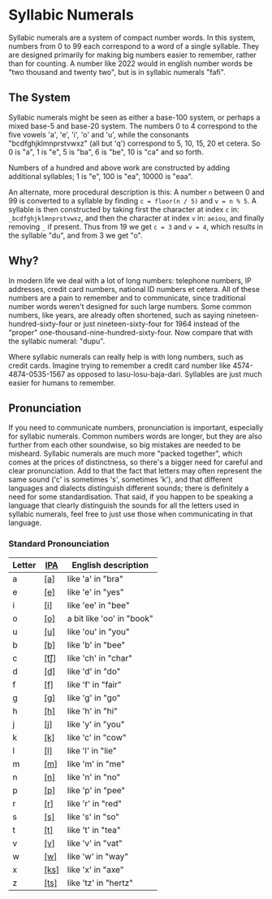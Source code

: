 # Syllabic Numerals

Syllabic numerals are a system of compact number words. In this system, numbers from 0 to 99 each correspond to a word of a single syllable. They are designed primarily for making big numbers easier to remember, rather than for counting. A number like 2022 would in english number words be "two thousand and twenty two", but is in syllabic numerals "fafi".

## The System

Syllabic numerals might be seen as either a base-100 system, or perhaps a mixed base-5 and base-20 system. The numbers 0 to 4 correspond to the five vowels 'a', 'e', 'i', 'o' and 'u', while the consonants "bcdfghjklmnprstvwxz" (all but 'q') correspond to 5, 10, 15, 20 et cetera. So 0 is "a", 1 is "e", 5 is "ba", 6 is "be", 10 is "ca" and so forth.

Numbers of a hundred and above work are constructed by adding additional syllables; 1 is "e", 100 is "ea", 10000 is "eaa".

An alternate, more procedural description is this: A number `n` between 0 and 99 is converted to a syllable by finding `c = floor(n / 5)` and `v = n % 5`. A syllable is then constructed by taking first the character at index `c` in: `_bcdfghjklmnprstvwxz`, and then the character at index `v` in: `aeiou`, and finally removing `_` if present. Thus from 19 we get `c = 3` and `v = 4`, which results in the syllable "du", and from 3 we get "o".

## Why?

In modern life we deal with a lot of long numbers: telephone numbers, IP addresses, credit card numbers, national ID numbers et cetera. All of these numbers are a pain to remember and to communicate, since traditional number words weren't designed for such large numbers. Some common numbers, like years, are already often shortened, such as saying nineteen-hundred-sixty-four or just nineteen-sixty-four for 1964 instead of the "proper" one-thousand-nine-hundred-sixty-four. Now compare that with the syllabic numeral: "dupu".

Where syllabic numerals can really help is with long numbers, such as credit cards. Imagine trying to remember a credit card number like 4574-4874-0535-1567 as opposed to lasu-losu-baja-dari. Syllables are just much easier for humans to remember.

## Pronunciation

If you need to communicate numbers, pronunciation is important, especially for syllabic numerals. Common numbers words are longer, but they are also further from each other soundwise, so big mistakes are needed to be misheard. Syllabic numerals are much more "packed together", which comes at the prices of distinctness, so there's a bigger need for careful and clear pronunciation. Add to that the fact that letters may often represent the same sound ('c' is sometimes 's', sometimes 'k'), and that different languages and dialects distinguish different sounds; there is definitely a need for some standardisation. That said, if you happen to be speaking a language that clearly distinguish the sounds for all the letters used in syllabic numerals, feel free to just use those when communicating in that language.

### Standard Pronounciation

Letter | [IPA](https://en.wikipedia.org/wiki/International_Phonetic_Alphabet) | English description
--|--|--
a | [\[a\]](https://en.wikipedia.org/wiki/Open_front_unrounded_vowel) | like 'a' in "bra"
e | [\[e\]](https://en.wikipedia.org/wiki/Mid_front_unrounded_vowel) | like 'e' in "yes"
i | [\[i\]](https://en.wikipedia.org/wiki/Close_front_unrounded_vowel) | like 'ee' in "bee"
o | [\[o\]](https://en.wikipedia.org/wiki/Close-mid_back_rounded_vowel) | a bit like 'oo' in "book"
u | [\[u\]](https://en.wikipedia.org/wiki/Close_back_rounded_vowel) | like 'ou' in "you"
b | [\[b\]](https://en.wikipedia.org/wiki/Voiced_bilabial_plosive) | like 'b' in "bee"
c | [\[t͡ʃ\]](https://en.wikipedia.org/wiki/Voiceless_postalveolar_affricate) | like 'ch' in "char"
d | [\[d\]](https://en.wikipedia.org/wiki/Voiced_dental_and_alveolar_plosives) | like 'd' in "do"
f | [\[f\]](https://en.wikipedia.org/wiki/Voiceless_labiodental_fricative) | like 'f' in "fair"
g | [\[g\]](https://en.wikipedia.org/wiki/Voiced_velar_plosive) | like 'g' in "go"
h | [\[h\]](https://en.wikipedia.org/wiki/Voiceless_glottal_fricative) | like 'h' in "hi"
j | [\[j\]](https://en.wikipedia.org/wiki/Voiced_palatal_approximant) | like 'y' in "you"
k | [\[k\]](https://en.wikipedia.org/wiki/Voiceless_velar_plosive) | like 'c' in "cow"
l | [\[l\]](https://en.wikipedia.org/wiki/Voiced_dental,_alveolar_and_postalveolar_lateral_approximants) | like 'l' in "lie"
m | [\[m\]](https://en.wikipedia.org/wiki/Voiced_bilabial_nasal) | like 'm' in "me"
n | [\[n\]](https://en.wikipedia.org/wiki/Voiced_dental,_alveolar_and_postalveolar_nasals#Alveolar) | like 'n' in "no"
p | [\[p\]](https://en.wikipedia.org/wiki/Voiceless_bilabial_plosive) | like 'p' in "pee"
r | [\[r\]](https://en.wikipedia.org/wiki/Voiced_alveolar_and_postalveolar_approximants#Postalveolar) | like 'r' in "red"
s | [\[s\]](https://en.wikipedia.org/wiki/Voiceless_alveolar_fricative) | like 's' in "so"
t | [\[t\]](https://en.wikipedia.org/wiki/Voiceless_dental_and_alveolar_plosives) | like 't' in "tea"
v | [\[v\]](https://en.wikipedia.org/wiki/Voiced_labiodental_fricative) | like 'v' in "vat"
w | [\[w\]](https://en.wikipedia.org/wiki/Voiced_labial%E2%80%93velar_approximant) | like 'w' in "way"
x | [\[ks\]](https://en.wikipedia.org/wiki/X) | like 'x' in "axe"
z | [\[ts\]](https://en.wikipedia.org/wiki/Z) | like 'tz' in "hertz"









